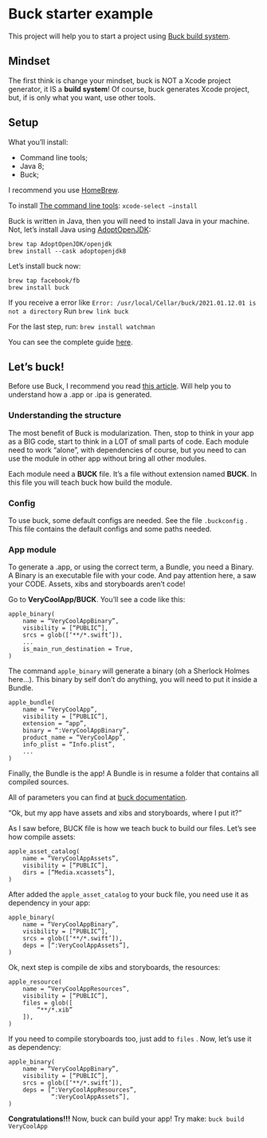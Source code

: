 # Buck starter example
This project will help you to start a project using [Buck build system](https://buck.build/).

## Mindset
The first think is change your mindset, buck is NOT a Xcode project generator, it IS a **build system**!
Of course, buck generates Xcode project, but, if is only what you want, use other tools.

## Setup
What you’ll install:
- Command line tools;
- Java 8;
- Buck;

I recommend you use [HomeBrew](https://brew.sh/).

To install [The command line tools](https://developer.apple.com/xcode/features/):
`xcode-select —install`

Buck is written in Java, then you will need to install Java in your machine.
Not, let’s install Java using [AdoptOpenJDK](https://github.com/AdoptOpenJDK/homebrew-openjdk):
```
brew tap AdoptOpenJDK/openjdk
brew install --cask adoptopenjdk8
```

Let’s install buck now:
```
brew tap facebook/fb
brew install buck
```

If you receive a error like
 `Error: /usr/local/Cellar/buck/2021.01.12.01 is not a directory`  Run  `brew link buck`

For the last step, run:
`brew install watchman`

You can see the complete guide [here](https://buck.build/setup/getting_started.html).

## Let’s buck!
Before use Buck, I recommend you read [this article](https://medium.com/@lcsmarcal/compilando-um-aplicativo-ios-sem-xcode-e2ea34cfa7f0). Will help you to understand how a .app or .ipa is generated.

### Understanding the structure
The most benefit of Buck is modularization. Then, stop to think in your app as a BIG code, start to think in a LOT of small parts of code.
Each module need to work “alone”, with dependencies of course, but you need to can use the module in other app without bring all other modules.

Each module need a **BUCK** file. It’s a file without extension named **BUCK**.
In this file you will teach buck how build the module.

### Config
To use buck, some default configs are needed. See the file `.buckconfig` . This file contains the default configs and some paths needed.

### App module

To generate a .app, or using the correct term, a Bundle, you need a Binary.
A Binary is an executable file with your code. And pay attention here, a saw your CODE. Assets, xibs and storyboards aren’t code!

Go to **VeryCoolApp/BUCK**. You’ll see a code like this:

```
apple_binary(
    name = “VeryCoolAppBinary”,
    visibility = [“PUBLIC”],
    srcs = glob([‘**/*.swift’]),
    ...
    is_main_run_destination = True,
)
```

The command `apple_binary`  will generate a binary (oh a Sherlock Holmes here…).
This binary by self  don’t do anything, you will need to put it inside a Bundle.

```
apple_bundle(
    name = “VeryCoolApp”,
    visibility = [“PUBLIC”],
    extension = “app”,
    binary = “:VeryCoolAppBinary”,
    product_name = “VeryCoolApp”,
    info_plist = “Info.plist”,
    ... 
)
```

Finally, the Bundle is the app! A Bundle is in resume a folder that contains all compiled sources.

All of parameters you can find at [buck documentation](https://buck.build/rule/apple_bundle.html).

“Ok, but my app have assets and xibs and storyboards, where I put it?”

As I saw before, BUCK file is how we teach buck to build our files.  Let’s see how compile assets:

```
apple_asset_catalog(
    name = “VeryCoolAppAssets”,
    visibility = [“PUBLIC”],
    dirs = [“Media.xcassets”],
)
```

After added the `apple_asset_catalog` to your buck file, you need use it as dependency in your app:

```
apple_binary(
    name = “VeryCoolAppBinary”,
    visibility = [“PUBLIC”],
    srcs = glob([‘**/*.swift’]),
    deps = [“:VeryCoolAppAssets”],
)
```

Ok, next step is compile de xibs and storyboards, the resources:

```
apple_resource(
    name = “VeryCoolAppResources”,
    visibility = [“PUBLIC”],
    files = glob([
        “**/*.xib”
    ]),
)
```

If you need to compile storyboards too, just add to `files` . Now, let’s use it as dependency:

```
apple_binary(
    name = “VeryCoolAppBinary”,
    visibility = [“PUBLIC”],
    srcs = glob([‘**/*.swift’]),
    deps = [“:VeryCoolAppResources”,
            “:VeryCoolAppAssets”],
)
```

**Congratulations!!!** Now, buck can build your app! Try make: `buck build VeryCoolApp`